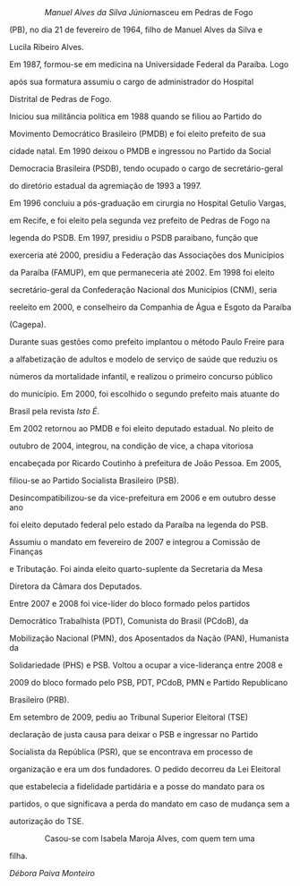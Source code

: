 

 



                *Manuel Alves da Silva Júnior*nasceu em Pedras de Fogo

(PB), no dia 21 de fevereiro de 1964, filho de Manuel Alves da Silva e

Lucila Ribeiro Alves.



Em 1987, formou-se em medicina na Universidade Federal da Paraíba. Logo

após sua formatura assumiu o cargo de administrador do Hospital

Distrital de Pedras de Fogo.



Iniciou sua militância política em 1988 quando se filiou ao Partido do

Movimento Democrático Brasileiro (PMDB) e foi eleito prefeito de sua

cidade natal. Em 1990 deixou o PMDB e ingressou no Partido da Social

Democracia Brasileira (PSDB), tendo ocupado o cargo de secretário-geral

do diretório estadual da agremiação de 1993 a 1997.



Em 1996 concluiu a pós-graduação em cirurgia no Hospital Getulio Vargas,

em Recife, e foi eleito pela segunda vez prefeito de Pedras de Fogo na

legenda do PSDB. Em 1997, presidiu o PSDB paraibano, função que

exerceria até 2000, presidiu a Federação das Associações dos Municípios

da Paraíba (FAMUP), em que permaneceria até 2002. Em 1998 foi eleito

secretário-geral da Confederação Nacional dos Municípios (CNM), seria

reeleito em 2000, e conselheiro da Companhia de Água e Esgoto da Paraíba

(Cagepa).



Durante suas gestões como prefeito implantou o método Paulo Freire para

a alfabetização de adultos e modelo de serviço de saúde que reduziu os

números da mortalidade infantil, e realizou o primeiro concurso público

do município. Em 2000, foi escolhido o segundo prefeito mais atuante do

Brasil pela revista *Isto É*.



Em 2002 retornou ao PMDB e foi eleito deputado estadual. No pleito de

outubro de 2004, integrou, na condição de vice, a chapa vitoriosa

encabeçada por Ricardo Coutinho à prefeitura de João Pessoa. Em 2005,

filiou-se ao Partido Socialista Brasileiro (PSB).



Desincompatibilizou-se da vice-prefeitura em 2006 e em outubro desse ano

foi eleito deputado federal pelo estado da Paraíba na legenda do PSB.

Assumiu o mandato em fevereiro de 2007 e integrou a Comissão de Finanças

e Tributação. Foi ainda eleito quarto-suplente da Secretaria da Mesa

Diretora da Câmara dos Deputados.



Entre 2007 e 2008 foi vice-líder do bloco formado pelos partidos

Democrático Trabalhista (PDT), Comunista do Brasil (PCdoB), da

Mobilização Nacional (PMN), dos Aposentados da Nação (PAN), Humanista da

Solidariedade (PHS) e PSB. Voltou a ocupar a vice-liderança entre 2008 e

2009 do bloco formado pelo PSB, PDT, PCdoB, PMN e Partido Republicano

Brasileiro (PRB).



Em setembro de 2009, pediu ao Tribunal Superior Eleitoral (TSE)

declaração de justa causa para deixar o PSB e ingressar no Partido

Socialista da República (PSR), que se encontrava em processo de

organização e era um dos fundadores. O pedido decorreu da Lei Eleitoral

que estabelecia a fidelidade partidária e a posse do mandato para os

partidos, o que significava a perda do mandato em caso de mudança sem a

autorização do TSE.



                Casou-se com Isabela Maroja Alves, com quem tem uma

filha.



*Débora Paiva Monteiro*



 



